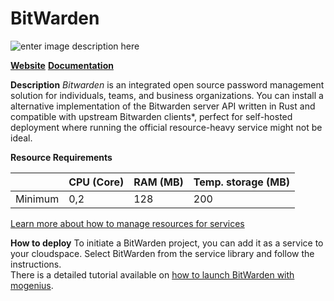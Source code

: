 ﻿---
sidebar_position: 16
---

# BitWarden

![enter image description here](https://api.mogenius.com/file/id/39757c21-beee-4f59-8886-8db5bb27539d)

**[Website](https://bitwarden.com)**
**[Documentation](https://bitwarden.com/help/)**

**Description**
_Bitwarden_ is an integrated open source password management solution for individuals, teams, and business organizations.
You can install a alternative implementation of the Bitwarden server API written in Rust and compatible with upstream Bitwarden clients*, perfect for self-hosted deployment where running the official resource-heavy service might not be ideal.

**Resource Requirements**

||CPU (Core)|RAM (MB)  |Temp. storage (MB)|
|--|--|--|--|
| Minimum | 0,2 |128| 200 |

[Learn more about how to manage resources for services](./../cloud-management/resource-management.md)

**How to deploy**
To initiate a BitWarden project, you can add it as a service to your cloudspace. Select BitWarden from the service library and follow the instructions.  
There is a detailed tutorial available on [how to launch BitWarden with mogenius](./../tutorials/launch-bitwarden.md).

